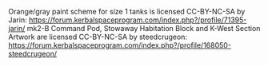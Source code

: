Orange/gray paint scheme for size 1 tanks is licensed CC-BY-NC-SA by Jarin:
https://forum.kerbalspaceprogram.com/index.php?/profile/71395-jarin/
mk2-B Command Pod, Stowaway Habitation Block and K-West Section Artwork are
licensed CC-BY-NC-SA by steedcrugeon:
https://forum.kerbalspaceprogram.com/index.php?/profile/168050-steedcrugeon/
